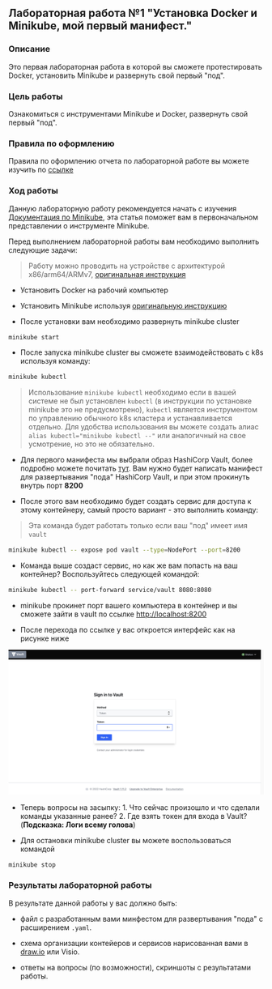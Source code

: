 ## Лабораторная работа №1 "Установка Docker и Minikube, мой первый манифест."
### Описание
Это первая лабораторная работа в которой вы сможете протестировать Docker, установить Minikube и развернуть свой первый "под".

### Цель работы
Ознакомиться с инструментами Minikube и Docker, развернуть свой первый "под".

### Правила по оформлению

Правила по оформлению отчета по лабораторной работе вы можете изучить по [ссылке](../reportdesign.md)

### Ход работы
Данную лабораторную работу рекомендуется начать с изучения [Документация по Minikube](https://minikube.sigs.k8s.io/docs/), эта статья поможет вам в первоначальном представлении о инструменте Minikube.

Перед выполнением лабораторной работы вам необходимо выполнить следующие задачи:

> Работу можно проводить на устройстве с архитектурой x86/arm64/ARMv7, [оригинальная инструкция](https://minikube.sigs.k8s.io/docs/start/)

- Установить Docker на рабочий компьютер

- Установить Minikube используя [оригинальную инструкцию](https://minikube.sigs.k8s.io/docs/start/)

- После установки вам необходимо развернуть minikube cluster
  
```bash
minikube start
```

- После запуска minikube cluster вы сможете взаимодействовать с k8s используя команду:
  
```bash
minikube kubectl
```

> Использование `minikube kubectl` необходимо если в вашей системе не был установлен `kubectl` (в инструкции по установке minikube это не предусмотрено), `kubectl` является инструментом по управлению обычного k8s кластера и устанавливается отдельно. Для удобства использования вы можете создать алиас `alias kubectl="minikube kubectl --"` или аналогичный на свое усмотрение, но это не обязательно. 

- Для первого манифеста мы выбрали образ HashiCorp Vault, более подробно можете почитать [тут](https://www.vaultproject.io). Вам нужно будет написать манифест для развертывания "пода" HashiCorp Vault, и при этом прокинуть внутрь порт **8200**
  
- После этого вам необходимо будет создать сервис для доступа к этому контейнеру, самый просто вариант - это выполнить команду:
  
> Эта команда будет работать только если ваш "под" имеет имя `vault`

```bash
minikube kubectl -- expose pod vault --type=NodePort --port=8200
```

- Команда выше создаст сервис, но как же вам попасть на ваш контейнер? Воспользуйтесь следующей командой:

```bash
minikube kubectl -- port-forward service/vault 8080:8080
```

- minikube прокинет порт вашего компьютера в контейнер и вы сможете зайти в vault по ссылке [http://localhost:8200](http://localhost:8200)

- После перехода по ссылке у вас откроется интерфейс как на рисунке ниже

![vault](picture1.png)

- Теперь вопросы на засыпку: 1. Что сейчас произошло и что сделали команды указанные ранее? 2. Где взять токен для входа в Vault? (**Подсказка: Логи всему голова**)

- Для остановки minikube cluster вы можете воспользоваться командой

```bash
minikube stop
```

### Результаты лабораторной работы
В результате данной работы у вас должно быть:

- файл с разработанным вами минфестом для развертывания "пода" с расширением `.yaml`.

- схема организации контейеров и сервисов нарисованная вами в [draw.io](https://app.diagrams.net) или Visio.

- ответы на вопросы (по возможности), скриншоты c результатами работы.